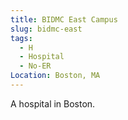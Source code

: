```yaml
---
title: BIDMC East Campus
slug: bidmc-east
tags:
  - H
  - Hospital
  - No-ER
Location: Boston, MA
---
```

A hospital in Boston.
